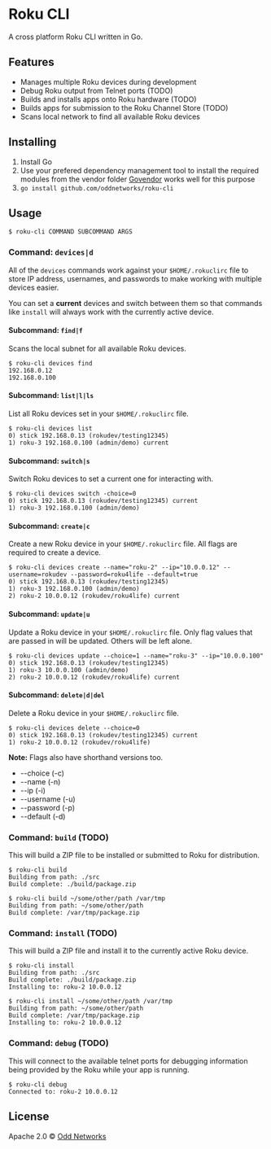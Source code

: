 # Roku CLI

A cross platform Roku CLI written in Go.

## Features

- Manages multiple Roku devices during development
- Debug Roku output from Telnet ports (TODO)
- Builds and installs apps onto Roku hardware (TODO)
- Builds apps for submission to the Roku Channel Store (TODO)
- Scans local network to find all available Roku devices

## Installing

1. Install Go
2. Use your prefered dependency management tool to install the required modules from the vendor folder
 [Govendor](https://github.com/kardianos/govendor) works well for this purpose
3. `go install github.com/oddnetworks/roku-cli`

## Usage

`$ roku-cli COMMAND SUBCOMMAND ARGS`

### Command: `devices|d`

All of the `devices` commands work against your `$HOME/.rokuclirc` file to store IP address, usernames, and passwords to make working with multiple devices easier.

You can set a **current** devices and switch between them so that commands like `install` will always work with the currently active device.

#### Subcommand: `find|f`

Scans the local subnet for all available Roku devices.

```
$ roku-cli devices find
192.168.0.12
192.168.0.100
```

#### Subcommand: `list|l|ls`

List all Roku devices set in your `$HOME/.rokuclirc` file.

```
$ roku-cli devices list
0) stick 192.168.0.13 (rokudev/testing12345)
1) roku-3 192.168.0.100 (admin/demo) current
```

#### Subcommand: `switch|s`

Switch Roku devices to set a current one for interacting with.

```
$ roku-cli devices switch -choice=0
0) stick 192.168.0.13 (rokudev/testing12345) current
1) roku-3 192.168.0.100 (admin/demo)
```

#### Subcommand: `create|c`

Create a new Roku device in your `$HOME/.rokuclirc` file. All flags are required to create a device.

```
$ roku-cli devices create --name="roku-2" --ip="10.0.0.12" --username=rokudev --password=roku4life --default=true
0) stick 192.168.0.13 (rokudev/testing12345)
1) roku-3 192.168.0.100 (admin/demo)
2) roku-2 10.0.0.12 (rokudev/roku4life) current
```

#### Subcommand: `update|u`

Update a Roku device in your `$HOME/.rokuclirc` file. Only flag values that are passed in will be updated. Others will be left alone.

```
$ roku-cli devices update --choice=1 --name="roku-3" --ip="10.0.0.100"
0) stick 192.168.0.13 (rokudev/testing12345)
1) roku-3 10.0.0.100 (admin/demo)
2) roku-2 10.0.0.12 (rokudev/roku4life) current
```

#### Subcommand: `delete|d|del`

Delete a Roku device in your `$HOME/.rokuclirc` file.

```
$ roku-cli devices delete --choice=0
0) stick 192.168.0.13 (rokudev/testing12345) current
1) roku-2 10.0.0.12 (rokudev/roku4life)
```

**Note:** Flags also have shorthand versions too.

- --choice (-c)
- --name (-n)
- --ip (-i)
- --username (-u)
- --password (-p)
- --default (-d)

### Command: `build` (TODO)

This will build a ZIP file to be installed or submitted to Roku for distribution.

```
$ roku-cli build
Building from path: ./src
Build complete: ./build/package.zip

$ roku-cli build ~/some/other/path /var/tmp
Building from path: ~/some/other/path
Build complete: /var/tmp/package.zip
```

### Command: `install` (TODO)

This will build a ZIP file and install it to the currently active Roku device.

```
$ roku-cli install
Building from path: ./src
Build complete: ./build/package.zip
Installing to: roku-2 10.0.0.12

$ roku-cli install ~/some/other/path /var/tmp
Building from path: ~/some/other/path
Build complete: /var/tmp/package.zip
Installing to: roku-2 10.0.0.12
```

### Command: `debug` (TODO)

This will connect to the available telnet ports for debugging information being provided by the Roku while your app is running.

```
$ roku-cli debug
Connected to: roku-2 10.0.0.12
```

## License

Apache 2.0 © [Odd Networks](http://oddnetworks.com)
